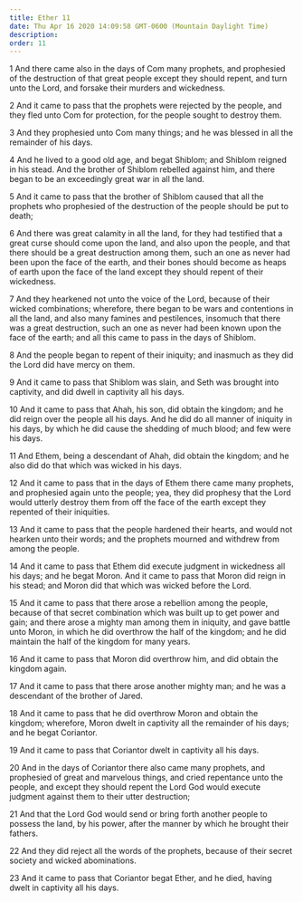 ```yaml
---
title: Ether 11
date: Thu Apr 16 2020 14:09:58 GMT-0600 (Mountain Daylight Time)
description: 
order: 11
---
```


<p>
  1 And there came also in the days of Com many prophets, and prophesied of the
  destruction of that great people except they should repent, and turn unto the
  Lord, and forsake their murders and wickedness.
</p>
<p>
  2 And it came to pass that the prophets were rejected by the people, and they
  fled unto Com for protection, for the people sought to destroy them.
</p>
<p>
  3 And they prophesied unto Com many things; and he was blessed in all the
  remainder of his days.
</p>
<p>
  4 And he lived to a good old age, and begat Shiblom; and Shiblom reigned in
  his stead. And the brother of Shiblom rebelled against him, and there began to
  be an exceedingly great war in all the land.
</p>
<p>
  5 And it came to pass that the brother of Shiblom caused that all the prophets
  who prophesied of the destruction of the people should be put to death;
</p>
<p>
  6 And there was great calamity in all the land, for they had testified that a
  great curse should come upon the land, and also upon the people, and that
  there should be a great destruction among them, such an one as never had been
  upon the face of the earth, and their bones should become as heaps of earth
  upon the face of the land except they should repent of their wickedness.
</p>
<p>
  7 And they hearkened not unto the voice of the Lord, because of their wicked
  combinations; wherefore, there began to be wars and contentions in all the
  land, and also many famines and pestilences, insomuch that there was a great
  destruction, such an one as never had been known upon the face of the earth;
  and all this came to pass in the days of Shiblom.
</p>
<p>
  8 And the people began to repent of their iniquity; and inasmuch as they did
  the Lord did have mercy on them.
</p>
<p>
  9 And it came to pass that Shiblom was slain, and Seth was brought into
  captivity, and did dwell in captivity all his days.
</p>
<p>
  10 And it came to pass that Ahah, his son, did obtain the kingdom; and he did
  reign over the people all his days. And he did do all manner of iniquity in
  his days, by which he did cause the shedding of much blood; and few were his
  days.
</p>
<p>
  11 And Ethem, being a descendant of Ahah, did obtain the kingdom; and he also
  did do that which was wicked in his days.
</p>
<p>
  12 And it came to pass that in the days of Ethem there came many prophets, and
  prophesied again unto the people; yea, they did prophesy that the Lord would
  utterly destroy them from off the face of the earth except they repented of
  their iniquities.
</p>
<p>
  13 And it came to pass that the people hardened their hearts, and would not
  hearken unto their words; and the prophets mourned and withdrew from among the
  people.
</p>
<p>
  14 And it came to pass that Ethem did execute judgment in wickedness all his
  days; and he begat Moron. And it came to pass that Moron did reign in his
  stead; and Moron did that which was wicked before the Lord.
</p>
<p>
  15 And it came to pass that there arose a rebellion among the people, because
  of that secret combination which was built up to get power and gain; and there
  arose a mighty man among them in iniquity, and gave battle unto Moron, in
  which he did overthrow the half of the kingdom; and he did maintain the half
  of the kingdom for many years.
</p>
<p>
  16 And it came to pass that Moron did overthrow him, and did obtain the
  kingdom again.
</p>
<p>
  17 And it came to pass that there arose another mighty man; and he was a
  descendant of the brother of Jared.
</p>
<p>
  18 And it came to pass that he did overthrow Moron and obtain the kingdom;
  wherefore, Moron dwelt in captivity all the remainder of his days; and he
  begat Coriantor.
</p>
<p>19 And it came to pass that Coriantor dwelt in captivity all his days.</p>
<p>
  20 And in the days of Coriantor there also came many prophets, and prophesied
  of great and marvelous things, and cried repentance unto the people, and
  except they should repent the Lord God would execute judgment against them to
  their utter destruction;
</p>
<p>
  21 And that the Lord God would send or bring forth another people to possess
  the land, by his power, after the manner by which he brought their fathers.
</p>
<p>
  22 And they did reject all the words of the prophets, because of their secret
  society and wicked abominations.
</p>
<p>
  23 And it came to pass that Coriantor begat Ether, and he died, having dwelt
  in captivity all his days.
</p>
